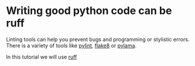 # Writing good python code can be ruff

Linting tools can help you prevent bugs and programming or stylistic errors.
There is a variety of tools like [pylint](https://www.pylint.org/), [flake8](https://flake8.pycqa.org/en/latest/) or [pylama](https://github.com/klen/pylama).

In this tutorial we will use [ruff](https://docs.astral.sh/ruff/tutorial/)
